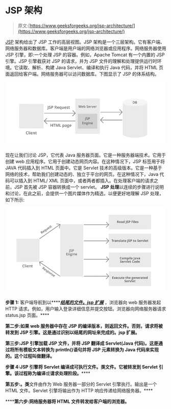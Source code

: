 # JSP 架构

> 原文:[https://www.geeksforgeeks.org/jsp-architecture/](https://www.geeksforgeeks.org/jsp-architecture/)

[JSP](https://www.geeksforgeeks.org/introduction-to-jsp/) 架构给出了 JSP 工作的高层视图。JSP 架构是一个三层架构。它有客户端、网络服务器和数据库。客户端是用户端的网络浏览器或应用程序。网络服务器使用 JSP 引擎，即:一个处理 JSP 的容器。例如，Apache Tomcat 有一个内置的 JSP 引擎。JSP 引擎截获对 JSP 的请求，并为 JSP 文件的理解和处理提供运行时环境。它读取、解析、构建 Java Servlet、编译和执行 Java 代码，并将 HTML 页面返回给客户端。网络服务器可以访问数据库。下图显示了 JSP 的体系结构。

![](img/5d25870be072cbf982f93146d4e6f480.png)

现在让我们讨论 JSP，它代表 Java 服务器页面。它是一种服务器端技术。它用于创建 web 应用程序。它用于创建动态网页内容。在这种情况下，JSP 标签用于将 JAVA 代码插入到 HTML 页面中。它是 Servlet 技术的高级版本。它是一种基于网络的技术，帮助我们创建动态的、独立于平台的网页。在这种情况下，Java 代码可以插入到 HTML/ XML 页面中，或者两者都插入。在处理客户端的请求之前，JSP 首先被 JSP 容器转换成一个 servlet。 **JSP 处理**以连续的步骤进行说明和讨论，在此之前，会提供一个图片媒体作为精选，以便更好地理解 JSP 处理，如下所示:

![](img/8421a2ce8e7ec1fded9a053aa830222d.png)

**步骤 1:** 客户端导航到以****[***结尾的文件。jsp 扩展***](https://www.geeksforgeeks.org/difference-between-servlet-and-jsp/) ，浏览器向 web 服务器发起 HTTP 请求。例如，用户输入登录详细信息并提交按钮。浏览器向网络服务器请求 status.jsp 页面。****

******第二步:**如果 web 服务器中存在 JSP 的编译版本，则返回文件。否则，请求将被转发到 JSP 引擎。这是通过识别以**结尾的网址来完成的。jsp** 扩展。****

******第三步:**JSP 引擎加载 JSP 文件，并将 JSP 翻译成 Servlet(Java 代码)。这是通过将所有模板文本转换为 println()语句并将 JSP 元素转换为 Java 代码来实现的。这个过程叫做**翻译。******

******步骤 4:**JSP 引擎将 Servlet 编译成可执行文件**。类**文件。它被转发到 Servlet 引擎。该过程称为**编译**或**请求处理阶段。******

******第五步:****。类**文件由作为 Web 服务器一部分的 Servlet 引擎执行。输出是一个 HTML 文件。Servlet 引擎将输出作为 HTTP 响应传递给网络服务器。****

******第六步:**网络服务器将 HTML 文件转发给客户端的浏览器。****